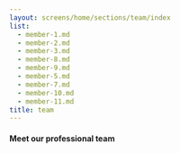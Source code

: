 ```yaml
---
layout: screens/home/sections/team/index
list:
  - member-1.md
  - member-2.md
  - member-3.md
  - member-8.md
  - member-9.md
  - member-5.md
  - member-7.md
  - member-10.md
  - member-11.md
title: team
---
```


#### Meet our professional team

